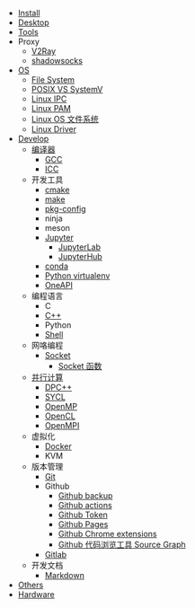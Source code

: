 - [Install](/Install)
- [Desktop](/Linux_Desktop)
- [Tools](/Tools)
- Proxy
  - [V2Ray](/V2Ray)
  - [shadowsocks](/Ubuntu_shadowsocks)
- [OS](/OS)
  - [File System](/OS_File_System)
  - [POSIX VS SystemV](/POSIX_VS_SystemV)
  - [Linux IPC](/Linux_IPC)
  - [Linux PAM](/Linux_PAM)
  - [Linux OS 文件系统](/Linux_OS_FS_Arch)
  - [Linux Driver](/Linux_Driver)
- [Develop](/Develop)
  - [编译器](/Compiler)
    - [GCC](/GCC)
    - [ICC](/Intel_Compiler)
  - 开发工具
    - [cmake](/cmake)
    - [make](/Make)
    - [pkg-config](/pkg_config)
    - ninja
    - meson
    - [Jupyter](/Jupyter)
      - [JupyterLab](/JupyterLab)
      - [JupyterHub](/JupyterHub)
    - [conda](/conda)
    - [Python virtualenv](/Python_virtualenv)
    - [OneAPI](/OneAPI)
  - 编程语言
    - C
    - [C++](/CPP)
    - Python
    - [Shell](/Shell)
  - 网咯编程
    - [Socket](/Socket)
      - [Socket 函数](/Socket_Function)
  - [并行计算](/并行计算)
    - [DPC++](/DPCPP)
    - [SYCL](/SYCL)
    - [OpenMP](/OpenMP)
    - [OpenCL](/OpenCL)
    - [OpenMPI](/OpenMPI)
  - 虚拟化
    - [Docker](/Docker)
    - KVM
  - 版本管理
    - [Git](/Git)
    - Github
      - [Github backup](/Github_backup)
      - [Github actions](/Github_actions)
      - [Github Token](/Github_Token)
      - [Github Pages](/Github_Pages)
      - [Github Chrome extensions](/Github_Chrome_extensions)
      - [Github 代码浏览工具 Source Graph](/Sourcegraph)
    - [Gitlab](/Gitlab)
  - 开发文档
    - [Markdown](/Markdown)
- [Others](/Others)
- [Hardware](/Hardware)
